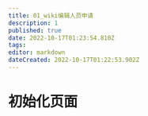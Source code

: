 ```yaml
---
title: 01_wiki编辑人员申请
description: 1
published: true
date: 2022-10-17T01:23:54.810Z
tags: 
editor: markdown
dateCreated: 2022-10-17T01:22:53.902Z
---
```


# 初始化页面